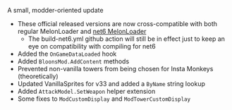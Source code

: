 A small, modder-oriented update
- These official released versions are now cross-compatible with both regular MelonLoader and [net6 MelonLoader](https://github.com/LavaGang/MelonLoader/actions/workflows/build.yml?query=branch%3Acoreclr-reborn)
  - The build-net6.yml github action will still be in effect just to keep an eye on compatibility with compiling for net6
- Added the `OnGameDataLoaded` hook
- Added `BloonsMod.AddContent` methods
- Prevented non-vanilla towers from being chosen for Insta Monkeys (theoretically)
- Updated VanillaSprites for v33 and added a `ByName` string lookup
- Added `AttackModel.SetWeapon` helper extension
- Some fixes to `ModCustomDisplay` and `ModTowerCustomDisplay`